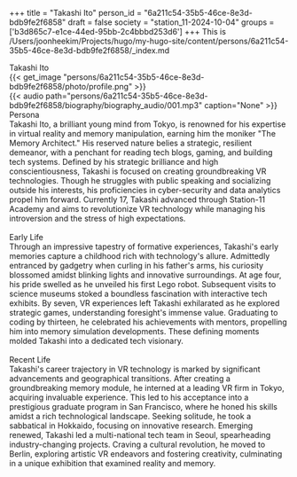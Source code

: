 +++
title = "Takashi Ito"
person_id = "6a211c54-35b5-46ce-8e3d-bdb9fe2f6858"
draft = false
society = "station_11-2024-10-04"
groups = ['b3d865c7-e1ce-44ed-95bb-2c4bbbd253d6']
+++
This is /Users/joonheekim/Projects/hugo/my-hugo-site/content/persons/6a211c54-35b5-46ce-8e3d-bdb9fe2f6858/_index.md

<div class="h1_1_right">Takashi Ito</div>{{< get_image "persons/6a211c54-35b5-46ce-8e3d-bdb9fe2f6858/photo/profile.png" >}}
<br>
{{< audio
    path="persons/6a211c54-35b5-46ce-8e3d-bdb9fe2f6858/biography/biography_audio/001.mp3" 
    caption="None"
>}}
<br>
<div class="h2">Persona</div><div class="plain">Takashi Ito, a brilliant young mind from Tokyo, is renowned for his expertise in virtual reality and memory manipulation, earning him the moniker "The Memory Architect." His reserved nature belies a strategic, resilient demeanor, with a penchant for reading tech blogs, gaming, and building tech systems. Defined by his strategic brilliance and high conscientiousness, Takashi is focused on creating groundbreaking VR technologies. Though he struggles with public speaking and socializing outside his interests, his proficiencies in cyber-security and data analytics propel him forward. Currently 17, Takashi advanced through Station-11 Academy and aims to revolutionize VR technology while managing his introversion and the stress of high expectations.</div><br>
<div class="h2">Early Life</div><div class="plain">Through an impressive tapestry of formative experiences, Takashi's early memories capture a childhood rich with technology's allure. Admittedly entranced by gadgetry when curling in his father's arms, his curiosity blossomed amidst blinking lights and innovative surroundings. At age four, his pride swelled as he unveiled his first Lego robot. Subsequent visits to science museums stoked a boundless fascination with interactive tech exhibits. By seven, VR experiences left Takashi exhilarated as he explored strategic games, understanding foresight's immense value. Graduating to coding by thirteen, he celebrated his achievements with mentors, propelling him into memory simulation developments. These defining moments molded Takashi into a dedicated tech visionary.</div><br>
<div class="h2">Recent Life</div><div class="plain">Takashi's career trajectory in VR technology is marked by significant advancements and geographical transitions. After creating a groundbreaking memory module, he interned at a leading VR firm in Tokyo, acquiring invaluable experience. This led to his acceptance into a prestigious graduate program in San Francisco, where he honed his skills amidst a rich technological landscape. Seeking solitude, he took a sabbatical in Hokkaido, focusing on innovative research. Emerging renewed, Takashi led a multi-national tech team in Seoul, spearheading industry-changing projects. Craving a cultural revolution, he moved to Berlin, exploring artistic VR endeavors and fostering creativity, culminating in a unique exhibition that examined reality and memory.</div><br>
